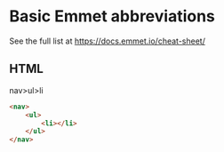 # Basic Emmet abbreviations

See the full list at https://docs.emmet.io/cheat-sheet/

## HTML

nav>ul>li
```html
<nav>
    <ul>
        <li></li>
    </ul>
</nav>
```
